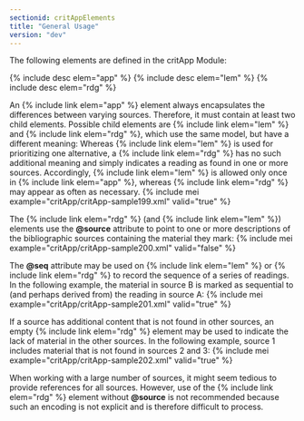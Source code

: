 ```yaml
---
sectionid: critAppElements
title: "General Usage"
version: "dev"
---
```


The following elements are defined in the critApp Module:

  
{% include desc elem="app" %} 
{% include desc elem="lem" %} 
{% include desc elem="rdg" %} 
 

An {% include link elem="app" %} element always encapsulates the differences between varying sources. Therefore, it must contain at least two child elements.  Possible child elements are {% include link elem="lem" %} and {% include link elem="rdg" %}, which use the same model, but have a different meaning: Whereas {% include link elem="lem" %} is used for prioritizing one alternative, a {% include link elem="rdg" %} has no such additional meaning and simply indicates a reading as found in one or more sources. Accordingly, {% include link elem="lem" %} is allowed only once in {% include link elem="app" %}, whereas {% include link elem="rdg" %} may appear as often as necessary.
{% include mei example="critApp/critApp-sample199.xml" valid="true" %}
    
The {% include link elem="rdg" %} (and {% include link elem="lem" %}) elements use the **@source** attribute to point to one or more descriptions of the bibliographic sources containing the material they mark:
{% include mei example="critApp/critApp-sample200.xml" valid="false" %}
    
The **@seq** attribute may be used on {% include link elem="lem" %} or {% include link elem="rdg" %} to record the sequence of a series of readings. In the following example, the material in source B is marked as sequential to (and perhaps derived from) the reading in source A:
{% include mei example="critApp/critApp-sample201.xml" valid="true" %}
    
If a source has additional content that is not found in other sources, an empty {% include link elem="rdg" %} element may be used to indicate the lack of material in the other sources. In the following example, source 1 includes material that is not found in sources 2 and 3:
{% include mei example="critApp/critApp-sample202.xml" valid="true" %}
    
When working with a large number of sources, it might seem tedious to provide references for all sources. However, use of the {% include link elem="rdg" %} element without **@source** is not recommended because such an encoding is not explicit and is therefore difficult to process.
